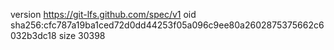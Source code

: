 version https://git-lfs.github.com/spec/v1
oid sha256:cfc787a19ba1ced72d0dd44253f05a096c9ee80a2602875375662c6032b3dc18
size 30398
